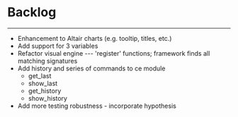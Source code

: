 # Backlog

---

- Enhancement to Altair charts (e.g. tooltip, titles, etc.)
- Add support for 3 variables
- Refactor visual engine --- 'register' functions; framework finds all matching signatures
- Add history and series of commands to ce module
  - get_last
  - show_last
  - get_history
  - show_history
- Add more testing robustness - incorporate hypothesis
